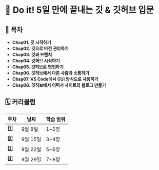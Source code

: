 # 📘 Do it! 5일 만에 끝내는 깃 & 깃허브 입문


## 🔖 목차

- **Chap01. 깃 시작하기**
- **Chap02. 깃으로 버전 관리하기**
- **Chap03. 깃과 브랜치**
- **Chap04. 깃허브 시작하기**
- **Chap05. 깃허브로 협업하기**
- **Chap06. 깃허브에서 다른 사람과 소통하기**
- **Chap07. VS Code에서 GUI 방식으로 사용하기**
- **Chap08. 깃허브에서 이력서 사이트와 블로그 만들기**



## 🗓 커리큘럼

| 주차 | 날짜       | 학습 범위 |
|------|-----------|-----------|
| 1️⃣  | 9월 8일   | 1~2장    |
| 2️⃣  | 9월 15일  | 3~4장    |
| 3️⃣  | 9월 22일  | 5~6장    |
| 4️⃣  | 9월 29일  | 7~8장    |

